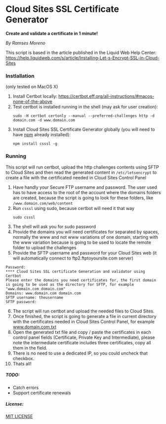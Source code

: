 # Cloud Sites SSL Certificate Generator
**Create and validate a certificate in 1 minute!** 

_By Ramses Moreno_

This script is based in the article published in the Liquid Web Help Center:
https://help.liquidweb.com/s/article/Installing-Let-s-Encrypt-SSL-in-Cloud-Sites

### Instlallation
(only tested on MacOS X)
1. Install Certbot locally: https://certbot.eff.org/all-instructions/#macos-none-of-the-above
2. Test certbot is installed running in the shell (may ask for user creation):
   ```
   sudo -H certbot certonly --manual --preferred-challenges http -d domain.com -d www.domain.com
   ```
3. Install Cloud Sites SSL Certificate Generator globally (you will need to have [npm](https://www.npmjs.com/) already installed):
   ```
   npm install csssl -g
   ```

### Running
This script will run certbot, upload the http challenges contents using SFTP to Cloud Sites and then read the generated content in `/etc/letsencrypt` to create a file with the certificated needed in Cloud Sites Control Panel
1. Have handly your Secure FTP username and password. The user used has to have access to the root of the account where the domains folders are created, because the script is going to look for these folders, like `/www.domain.com/web/content`
2. Run `csssl` using sudo, because certbot will need it that way
   ```
   sudo csssl
   ```
3. The shell will ask you for sudo password
4. Provide the domains you will need certificates for separated by spaces, normally the www and not www variations of one domain, starting with the www variation because is going to be used to locate the remote folder to upload the challenges
5. Provide the SFTP username and password for your Cloud Sites web (it will automatically connect to ftp2.ftptoyoursite.com server)
  ```
  Password:
  **** Cloud Sites SSL certificate Generation and validator using Certbot
  Please enter the domains you need certificates for, the first domain is going to be used as the directory for SFTP, for example "www.domain.com domain.com"
  Domains: www.domain.com domain.com
  SFTP username: theusername
  SFTP password: 
  ```
6. The script will run certbot and upload the needed files to Cloud Sites.
7. Once finished, the script is going to generate a file in current directory with the certificates needed in Cloud Sites Control Panel, for example www.domain.com.txt
8. Open the generated txt file and copy / paste the certificates in each control panel fields (Certificate, Private Key and Intermediate), please note the intermediate certificate includes three certificates, copy all them in the field.
9. There is no need to use a dedicated IP, so you could uncheck that checkbox.
10. Thats all!

##### TODO:
* Catch errors
* Support certificate renewals


##### License:
[MIT LICENSE](LICENSE.txt)